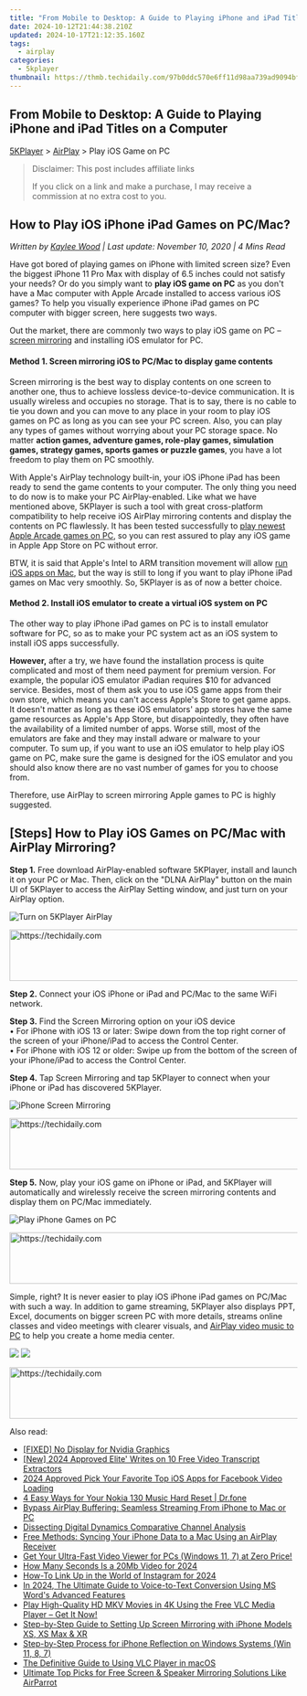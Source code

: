 ```yaml
---
title: "From Mobile to Desktop: A Guide to Playing iPhone and iPad Titles on a Computer"
date: 2024-10-12T21:44:38.210Z
updated: 2024-10-17T21:12:35.160Z
tags:
  - airplay
categories:
  - 5kplayer
thumbnail: https://thmb.techidaily.com/97b0ddc570e6ff11d98aa739ad9094bf8b6916f3ca7d54eab5f1d4007ba674c0.JPG
---
```


## From Mobile to Desktop: A Guide to Playing iPhone and iPad Titles on a Computer

[5KPlayer](https://tools.techidaily.com/5kplayer/products/) \> [AirPlay](https://tools.techidaily.com/5kplayer/airplay/) \> Play iOS Game on PC

>  Disclaimer: This post includes affiliate links
>
>  If you click on a link and make a purchase, I may receive a commission at no extra cost to you.
>

## How to Play iOS iPhone iPad Games on PC/Mac?

 _Written by [Kaylee Wood](https://www.quora.com/profile/Amanda-Hu-21) | Last update: November 10, 2020 | 4 Mins Read_

Have got bored of playing games on iPhone with limited screen size? Even the biggest iPhone 11 Pro Max with display of 6.5 inches could not satisfy your needs? Or do you simply want to **play iOS game on PC** as you don't have a Mac computer with Apple Arcade installed to access various iOS games? To help you visually experience iPhone iPad games on PC computer with bigger screen, here suggests two ways. 

Out the market, there are commonly two ways to play iOS game on PC – [screen mirroring](https://tools.techidaily.com/5kplayer/airplay/) and installing iOS emulator for PC. 

#### **Method 1\. Screen mirroring iOS to PC/Mac to display game contents**

Screen mirroring is the best way to display contents on one screen to another one, thus to achieve lossless device-to-device communication. It is usually wireless and occupies no storage. That is to say, there is no cable to tie you down and you can move to any place in your room to play iOS games on PC as long as you can see your PC screen. Also, you can play any types of games without worrying about your PC storage space. No matter **action games, adventure games, role-play games, simulation games, strategy games, sports games or puzzle games**, you have a lot freedom to play them on PC smoothly.

With Apple's AirPlay technology built-in, your iOS iPhone iPad has been ready to send the game contents to your computer. The only thing you need to do now is to make your PC AirPlay-enabled. Like what we have mentioned above, 5KPlayer is such a tool with great cross-platform compatibility to help receive iOS AirPlay mirroring contents and display the contents on PC flawlessly. It has been tested successfully to [play newest Apple Arcade games on PC](https://tools.techidaily.com/5kplayer/airplay/), so you can rest assured to play any iOS game in Apple App Store on PC without error. 

BTW, it is said that Apple's Intel to ARM transition movement will allow [run iOS apps on Mac](https://tools.techidaily.com/5kplayer/airplay/), but the way is still to long if you want to play iPhone iPad games on Mac very smoothly. So, 5KPlayer is as of now a better choice.

#### **Method 2\. Install iOS emulator to create a virtual iOS system on PC**

The other way to play iPhone iPad games on PC is to install emulator software for PC, so as to make your PC system act as an iOS system to install iOS apps successfully.

**However,** after a try, we have found the installation process is quite complicated and most of them need payment for premium version. For example, the popular iOS emulator iPadian requires $10 for advanced service. Besides, most of them ask you to use iOS game apps from their own store, which means you can't access Apple's Store to get game apps. It doesn't matter as long as these iOS emulators' app stores have the same game resources as Apple's App Store, but disappointedly, they often have the availability of a limited number of apps. Worse still, most of the emulators are fake and they may install adware or malware to your computer. To sum up, if you want to use an iOS emulator to help play iOS game on PC, make sure the game is designed for the iOS emulator and you should also know there are no vast number of games for you to choose from.

Therefore, use AirPlay to screen mirroring Apple games to PC is highly suggested.

## \[Steps\] How to Play iOS Games on PC/Mac with AirPlay Mirroring?

**Step 1.** Free download AirPlay-enabled software 5KPlayer, install and launch it on your PC or Mac. Then, click on the "DLNA AirPlay" button on the main UI of 5KPlayer to access the AirPlay Setting window, and just turn on your AirPlay option.

![Turn on 5KPlayer AirPlay](https://www.5kplayer.com/airplay/img/turn-on-airplay-5kplayer.jpg) 

<!-- affiliate ads begin -->
<a href="https://unicoeye.pxf.io/c/5597632/2134240/18498" target="_top" id="2134240">
  <img src="//a.impactradius-go.com/display-ad/18498-2134240" border="0" alt="https://techidaily.com" width="540" height="90"/>
</a>
<img height="0" width="0" src="https://unicoeye.pxf.io/i/5597632/2134240/18498" style="position:absolute;visibility:hidden;" border="0" />
<!-- affiliate ads end -->

**Step 2.** Connect your iOS iPhone or iPad and PC/Mac to the same WiFi network.

**Step 3.** Find the Screen Mirroring option on your iOS device  
 • For iPhone with iOS 13 or later: Swipe down from the top right corner of the screen of your iPhone/iPad to access the Control Center.  
 • For iPhone with iOS 12 or older: Swipe up from the bottom of the screen of your iPhone/iPad to access the Control Center.

**Step 4.** Tap Screen Mirroring and tap 5KPlayer to connect when your iPhone or iPad has discovered 5KPlayer.

![iPhone Screen Mirroring](https://www.5kplayer.com/airplay/img/iphone-screen-mirroring.jpg) 

<!-- affiliate ads begin -->
<a href="https://aligracehair.sjv.io/c/5597632/1896532/19272" target="_top" id="1896532">
  <img src="//a.impactradius-go.com/display-ad/19272-1896532" border="0" alt="https://techidaily.com" width="728" height="90"/>
</a>
<img height="0" width="0" src="https://aligracehair.sjv.io/i/5597632/1896532/19272" style="position:absolute;visibility:hidden;" border="0" />
<!-- affiliate ads end -->

**Step 5\.** Now, play your iOS game on iPhone or iPad, and 5KPlayer will automatically and wirelessly receive the screen mirroring contents and display them on PC/Mac immediately.

![Play iPhone Games on PC](https://www.5kplayer.com/airplay/img/play-ios-game-on-pc.jpg) 

<!-- affiliate ads begin -->
<a href="https://ephamedtechinc.pxf.io/c/5597632/2137211/26400" target="_top" id="2137211">
  <img src="//a.impactradius-go.com/display-ad/26400-2137211" border="0" alt="https://techidaily.com" width="728" height="90"/>
</a>
<img height="0" width="0" src="https://ephamedtechinc.pxf.io/i/5597632/2137211/26400" style="position:absolute;visibility:hidden;" border="0" />
<!-- affiliate ads end -->

Simple, right? It is never easier to play iOS iPhone iPad games on PC/Mac with such a way. In addition to game streaming, 5KPlayer also displays PPT, Excel, documents on bigger screen PC with more details, streams online classes and video meetings with clearer visuals, and [AirPlay video music to PC](https://tools.techidaily.com/5kplayer/airplay/) to help you create a home media center.

[![](https://www.5kplayer.com/airplay/../button/freedownwhitewin.png)](https://tools.techidaily.com/5kplayer/products/) [![](https://www.5kplayer.com/airplay/../button/freedownbackmac.png)](https://tools.techidaily.com/5kplayer/products/)

<!-- affiliate ads begin -->
<a href="https://aligracehair.sjv.io/c/5597632/1959712/19272" target="_top" id="1959712">
  <img src="//a.impactradius-go.com/display-ad/19272-1959712" border="0" alt="https://techidaily.com" width="728" height="90"/>
</a>
<img height="0" width="0" src="https://aligracehair.sjv.io/i/5597632/1959712/19272" style="position:absolute;visibility:hidden;" border="0" />
<!-- affiliate ads end -->

<ins class="adsbygoogle"
     style="display:block"
     data-ad-format="autorelaxed"
     data-ad-client="ca-pub-7571918770474297"
     data-ad-slot="1223367746"></ins>

<ins class="adsbygoogle"
     style="display:block"
     data-ad-client="ca-pub-7571918770474297"
     data-ad-slot="8358498916"
     data-ad-format="auto"
     data-full-width-responsive="true"></ins>

<span class="atpl-alsoreadstyle">Also read:</span>
<div><ul>
<li><a href="https://driver-error.techidaily.com/fixed-no-display-for-nvidia-graphics/"><u>[FIXED] No Display for Nvidia Graphics</u></a></li>
<li><a href="https://youtube-sure.techidaily.com/024-approved-elite-writes-on-10-free-video-transcript-extractors/"><u>[New] 2024 Approved Elite' Writes on 10 Free Video Transcript Extractors</u></a></li>
<li><a href="https://facebook-video-recording.techidaily.com/2024-approved-pick-your-favorite-top-ios-apps-for-facebook-video-loading/"><u>2024 Approved Pick Your Favorite Top iOS Apps for Facebook Video Loading</u></a></li>
<li><a href="https://phone-solutions.techidaily.com/4-easy-ways-for-your-nokia-130-music-hard-reset-drfone-by-drfone-reset-android-reset-android/"><u>4 Easy Ways for Your Nokia 130 Music Hard Reset | Dr.fone</u></a></li>
<li><a href="https://media-tips.techidaily.com/bypass-airplay-buffering-seamless-streaming-from-iphone-to-mac-or-pc/"><u>Bypass AirPlay Buffering: Seamless Streaming From iPhone to Mac or PC</u></a></li>
<li><a href="https://youtube-docs.techidaily.com/cting-digital-dynamics-comparative-channel-analysis/"><u>Dissecting Digital Dynamics Comparative Channel Analysis</u></a></li>
<li><a href="https://media-tips.techidaily.com/free-methods-syncing-your-iphone-data-to-a-mac-using-an-airplay-receiver/"><u>Free Methods: Syncing Your iPhone Data to a Mac Using an AirPlay Receiver</u></a></li>
<li><a href="https://media-tips.techidaily.com/get-your-ultra-fast-video-viewer-for-pcs-windows-11-7-at-zero-price/"><u>Get Your Ultra-Fast Video Viewer for PCs (Windows 11, 7) at Zero Price!</u></a></li>
<li><a href="https://some-techniques.techidaily.com/how-many-seconds-is-a-20mb-video-for-2024/"><u>How Many Seconds Is a 20Mb Video for 2024</u></a></li>
<li><a href="https://instagram-videos.techidaily.com/how-to-link-up-in-the-world-of-instagram-for-2024/"><u>How-To Link Up in the World of Instagram for 2024</u></a></li>
<li><a href="https://article-tips.techidaily.com/in-2024-the-ultimate-guide-to-voice-to-text-conversion-using-ms-words-advanced-features/"><u>In 2024, The Ultimate Guide to Voice-to-Text Conversion Using MS Word's Advanced Features</u></a></li>
<li><a href="https://media-tips.techidaily.com/play-high-quality-hd-mkv-movies-in-4k-using-the-free-vlc-media-player-get-it-now/"><u>Play High-Quality HD MKV Movies in 4K Using the Free VLC Media Player – Get It Now!</u></a></li>
<li><a href="https://media-tips.techidaily.com/step-by-step-guide-to-setting-up-screen-mirroring-with-iphone-models-xs-xs-max-and-xr/"><u>Step-by-Step Guide to Setting Up Screen Mirroring with iPhone Models XS, XS Max & XR</u></a></li>
<li><a href="https://media-tips.techidaily.com/step-by-step-process-for-iphone-reflection-on-windows-systems-win-11-8-7/"><u>Step-by-Step Process for iPhone Reflection on Windows Systems (Win 11, 8, 7)</u></a></li>
<li><a href="https://extra-lessons.techidaily.com/the-definitive-guide-to-using-vlc-player-in-macos/"><u>The Definitive Guide to Using VLC Player in macOS</u></a></li>
<li><a href="https://media-tips.techidaily.com/ultimate-top-picks-for-free-screen-and-speaker-mirroring-solutions-like-airparrot/"><u>Ultimate Top Picks for Free Screen & Speaker Mirroring Solutions Like AirParrot</u></a></li>
</ul></div>

